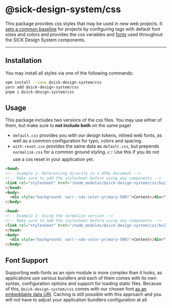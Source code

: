 # @sick-design-system/css

This package provides css styles that may be used in new web projects. It [sets a common baseline](./src/core/baseline.css) for projects by configuring tags with default font sizes and colors and provides the css variables and [fonts](./src/core/fonts.css) used throughout the SICK Design System components.

---

## Installation

You may install all styles via one of the following commands:

```bash
npm install --save @sick-design-system/css
yarn add @sick-design-system/css
pnpm i @sick-design-system/css
```

## Usage

This package includes two versions of the css files. You may use either of them, but make sure to **not include both** on the same page!

- `default.css` provides you with our design tokens, inlined web fonts, as well as a common configuration for typo, colors and spacing.
- `with-reset.css` provides the same data as `default.css`, but prepends `normalize.css` for a common ground styling. 👉 Use this if you do not use a css reset in your application yet.

```html
<head>
<!-- Example 1: Referencing directly in a HTML document -->
<!-- Make sure to add the stylesheet before using any components -->
<link rel="stylesheet" href="/node_modules/@sick-design-system/css/build/default.css" />
</head>
<body>
  <div style="background: var(--sds-color-primary-500)">Content</div>"
</body>
```

```html
<head>
<!-- Example 2: Using the normalize version -->
<!-- Make sure to add the stylesheet before using any components -->
<link rel="stylesheet" href="/node_modules/@sick-design-system/css/build/with-reset.css" />
</head>
<body>
  <div style="background: var(--sds-color-primary-500)">Content</div>"
</body>
```

## Font Support

Supporting web-fonts as an npm module is more complex than it looks, as applications use various bundlers and each of them comes with its own syntax, configuration options and support for loading static files. Because of this, `@sick-design-system/css` comes with our chosen font [as an embeddable data URI](https://oreillymedia.github.io/Using_SVG/extras/ch07-dataURI-fonts.html). Caching is still possible with this approach and you will not have to adjust your application bundlers configuration at all.
